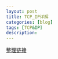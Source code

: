 ```yaml
---
layout: post
title: TCP_IP详解
categories: [blog]
tags: [TCP&IP]
description: 
---
```


[整理链接](http://www.cnblogs.com/fengzanfeng/articles/1339347.html)
